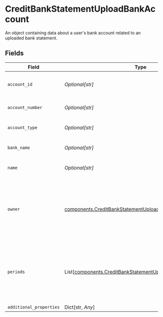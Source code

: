# CreditBankStatementUploadBankAccount

An object containing data about a user's bank account related to an uploaded bank statement.


## Fields

| Field                                                                                                                                | Type                                                                                                                                 | Required                                                                                                                             | Description                                                                                                                          |
| ------------------------------------------------------------------------------------------------------------------------------------ | ------------------------------------------------------------------------------------------------------------------------------------ | ------------------------------------------------------------------------------------------------------------------------------------ | ------------------------------------------------------------------------------------------------------------------------------------ |
| `account_id`                                                                                                                         | *Optional[str]*                                                                                                                      | :heavy_check_mark:                                                                                                                   | The unique id of the bank account                                                                                                    |
| `account_number`                                                                                                                     | *Optional[str]*                                                                                                                      | :heavy_check_mark:                                                                                                                   | The bank account number.                                                                                                             |
| `account_type`                                                                                                                       | *Optional[str]*                                                                                                                      | :heavy_check_mark:                                                                                                                   | The type of the bank account.                                                                                                        |
| `bank_name`                                                                                                                          | *Optional[str]*                                                                                                                      | :heavy_check_mark:                                                                                                                   | The name of the bank institution.                                                                                                    |
| `name`                                                                                                                               | *Optional[str]*                                                                                                                      | :heavy_check_mark:                                                                                                                   | The name of the bank account                                                                                                         |
| `owner`                                                                                                                              | [components.CreditBankStatementUploadAccountOwner](../../models/components/creditbankstatementuploadaccountowner.md)                 | :heavy_check_mark:                                                                                                                   | An object containing data about the owner of the bank account for the uploaded bank statement.                                       |
| `periods`                                                                                                                            | List[[components.CreditBankStatementUploadBankAccountPeriod](../../models/components/creditbankstatementuploadbankaccountperiod.md)] | :heavy_check_mark:                                                                                                                   | An array of period objects, containing more data on the overall period of the statement.                                             |
| `additional_properties`                                                                                                              | Dict[str, *Any*]                                                                                                                     | :heavy_minus_sign:                                                                                                                   | N/A                                                                                                                                  |